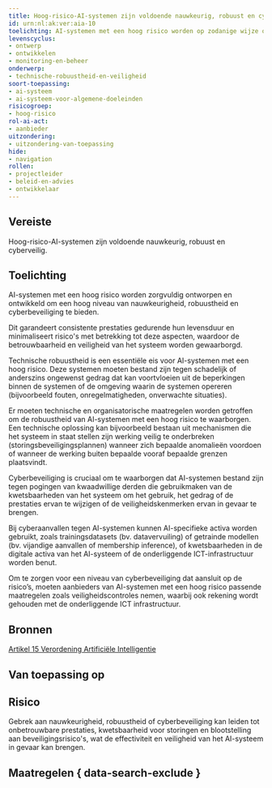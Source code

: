 ```yaml
---
title: Hoog-risico-AI-systemen zijn voldoende nauwkeurig, robuust en cyberveilig.
id: urn:nl:ak:ver:aia-10
toelichting: AI-systemen met een hoog risico worden op zodanige wijze ontworpen en ontwikkeld dat deze een passend niveau van nauwkeurigheid, robuustheid en cyberbeveiliging bieden, alsook consistente prestaties gedurende de levensduur met betrekking tot deze aspecten.
levenscyclus:
- ontwerp
- ontwikkelen
- monitoring-en-beheer
onderwerp:
- technische-robuustheid-en-veiligheid
soort-toepassing:
- ai-systeem
- ai-systeem-voor-algemene-doeleinden
risicogroep:
- hoog-risico
rol-ai-act:
- aanbieder
uitzondering: 
- uitzondering-van-toepassing
hide:
- navigation
rollen:
- projectleider
- beleid-en-advies
- ontwikkelaar
---
```


<!-- tags -->

## Vereiste

Hoog-risico-AI-systemen zijn voldoende nauwkeurig, robuust en cyberveilig.

## Toelichting

AI-systemen met een hoog risico worden zorgvuldig ontworpen en ontwikkeld om een hoog niveau van nauwkeurigheid, robuustheid en cyberbeveiliging te bieden.

Dit garandeert consistente prestaties gedurende hun levensduur en minimaliseert risico's met betrekking tot deze aspecten, waardoor de betrouwbaarheid en veiligheid van het systeem worden gewaarborgd.

Technische robuustheid is een essentiële eis voor AI-systemen met een hoog risico.
Deze systemen moeten bestand zijn tegen schadelijk of anderszins ongewenst gedrag dat kan voortvloeien uit de beperkingen binnen de systemen of de omgeving waarin de systemen opereren (bijvoorbeeld fouten, onregelmatigheden, onverwachte situaties).

Er moeten technische en organisatorische maatregelen worden getroffen om de robuustheid van AI-systemen met een hoog risico te waarborgen. Een technische oplossing kan bijvoorbeeld bestaan uit mechanismen die het systeem in staat stellen zijn werking veilig te onderbreken (storingsbeveiligingsplannen) wanneer zich bepaalde anomalieën voordoen of wanneer de werking buiten bepaalde vooraf bepaalde grenzen plaatsvindt.

Cyberbeveiliging is cruciaal om te waarborgen dat AI-systemen bestand zijn tegen pogingen van kwaadwillige derden die gebruikmaken van de kwetsbaarheden van het systeem om het gebruik, het gedrag of de prestaties ervan te wijzigen of de veiligheidskenmerken ervan in gevaar te brengen.

Bij cyberaanvallen tegen AI-systemen kunnen AI-specifieke activa worden gebruikt, zoals trainingsdatasets (bv. datavervuiling) of getrainde modellen (bv. vijandige aanvallen of membership inference), of kwetsbaarheden in de digitale activa van het AI-systeem of de onderliggende ICT-infrastructuur worden benut.

Om te zorgen voor een niveau van cyberbeveiliging dat aansluit op de risico’s, moeten aanbieders van AI-systemen met een hoog risico passende maatregelen zoals veiligheidscontroles nemen, waarbij ook rekening wordt gehouden met de onderliggende ICT infrastructuur.

## Bronnen

[Artikel 15 Verordening Artificiële Intelligentie](https://eur-lex.europa.eu/legal-content/NL/TXT/HTML/?uri=OJ:L_202401689#d1e3752-1-1)

## Van toepassing op 
<!-- tags-ai-act -->


## Risico

Gebrek aan nauwkeurigheid, robuustheid of cyberbeveiliging kan leiden tot onbetrouwbare prestaties, kwetsbaarheid voor storingen en blootstelling aan beveiligingsrisico's, wat de effectiviteit en veiligheid van het AI-systeem in gevaar kan brengen.

## Maatregelen { data-search-exclude }

<!-- list_maatregelen vereiste/aia-10-nauwkeurigheid-robuustheid-cyberbeveiliging no-search no-onderwerp no-rol no-levenscyclus -->
